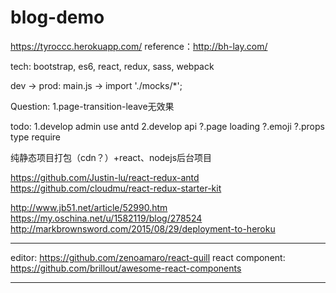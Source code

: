 # blog-demo
https://tyroccc.herokuapp.com/
reference：http://bh-lay.com/

tech:
bootstrap, es6, react, redux, sass, webpack

dev -> prod:
main.js -> import './mocks/*';


Question:
1.page-transition-leave无效果


todo:
1.develop admin use antd
2.develop api
?.page loading
?.emoji
?.props type require


纯静态项目打包（cdn？）+react、nodejs后台项目


https://github.com/Justin-lu/react-redux-antd
https://github.com/cloudmu/react-redux-starter-kit

http://www.jb51.net/article/52990.htm
https://my.oschina.net/u/1582119/blog/278524
http://markbrownsword.com/2015/08/29/deployment-to-heroku


*****************************************************
editor:
https://github.com/zenoamaro/react-quill
react component:
https://github.com/brillout/awesome-react-components
*****************************************************